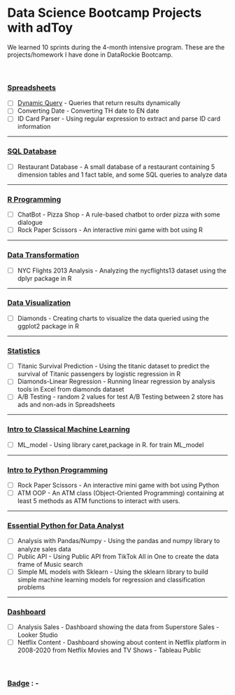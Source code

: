 # Data Science Bootcamp Projects with adToy
We learned 10 sprints during the 4-month intensive program. These are the projects/homework I have done in DataRockie Bootcamp.
&nbsp;<br>
&nbsp;<br>
&nbsp;<br>
### <ins>Spreadsheets</ins>
 - [ ] [Dynamic Query](https://github.com/srrytn92/bootcamp_projects/blob/main/Spreadsheets/Project%20Dynamic%20Query.pdf) - Queries that return results dynamically
 - [ ] Converting Date - Converting TH date to EN date
 - [ ] ID Card Parser - Using regular expression to extract and parse ID card information
-------------------------------------------------------------------------------------------------------------------------------------------------
### <ins>SQL Database</ins>
 - [ ] Restaurant Database - A small database of a restaurant containing 5 dimension tables and 1 fact table, and some SQL queries to analyze data
-------------------------------------------------------------------------------------------------------------------------------------------------
### <ins>R Programming</ins>
 - [ ] ChatBot - Pizza Shop - A rule-based chatbot to order pizza with some dialogue
 - [ ] Rock Paper Scissors - An interactive mini game with bot using R
-------------------------------------------------------------------------------------------------------------------------------------------------
### <ins>Data Transformation</ins>
 - [ ] NYC Flights 2013 Analysis - Analyzing the nycflights13 dataset using the dplyr package in R
-------------------------------------------------------------------------------------------------------------------------------------------------
### <ins>Data Visualization</ins>
 - [ ] Diamonds - Creating charts to visualize the data queried using the ggplot2 package in R
-------------------------------------------------------------------------------------------------------------------------------------------------
### <ins>Statistics</ins>
 - [ ] Titanic Survival Prediction - Using the titanic dataset to predict the survival of Titanic passengers by logistic regression in R
 - [ ] Diamonds-Linear Regression - Running linear regression by analysis tools in Excel from diamonds dataset
 - [ ] A/B Testing - random 2 values for test A/B Testing between 2 store has ads and non-ads in Spreadsheets
-------------------------------------------------------------------------------------------------------------------------------------------------
### <ins>Intro to Classical Machine Learning</ins>
 - [ ] ML_model - Using library caret,package in R. for train ML_model
-------------------------------------------------------------------------------------------------------------------------------------------------
### <ins>Intro to Python Programming</ins>
 - [ ] Rock Paper Scissors - An interactive mini game with bot using Python
 - [ ] ATM OOP - An ATM class (Object-Oriented Programming) containing at least 5 methods as ATM functions to interact with users.
-------------------------------------------------------------------------------------------------------------------------------------------------
### <ins>Essential Python for Data Analyst</ins>
 - [ ] Analysis with Pandas/Numpy - Using the pandas and numpy library to analyze sales data
 - [ ] Public API - Using Public API from TikTok All in One to create the data frame of Music search
 - [ ] Simple ML models with Sklearn - Using the sklearn library to build simple machine learning models for regression and classification problems
-------------------------------------------------------------------------------------------------------------------------------------------------
### <ins>Dashboard</ins>
 - [ ] Analysis Sales - Dashboard showing the data from Superstore Sales - Looker Studio
 - [ ] Netflix Content - Dashboard showing about content in Netflix platform in 2008-2020 from Netflix Movies and TV Shows - Tableau Public
&nbsp;<br>
&nbsp;<br>
&nbsp;<br> 
 ### <ins>Badge</ins> : -
